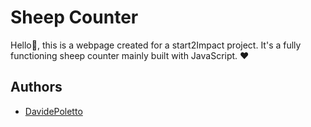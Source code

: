# Sheep Counter

Hello👋, this is a webpage created for a start2Impact project. It's a fully functioning sheep counter mainly built with JavaScript. ❤️








## Authors

- [DavidePoletto](https://github.com/DavidePoletto)


